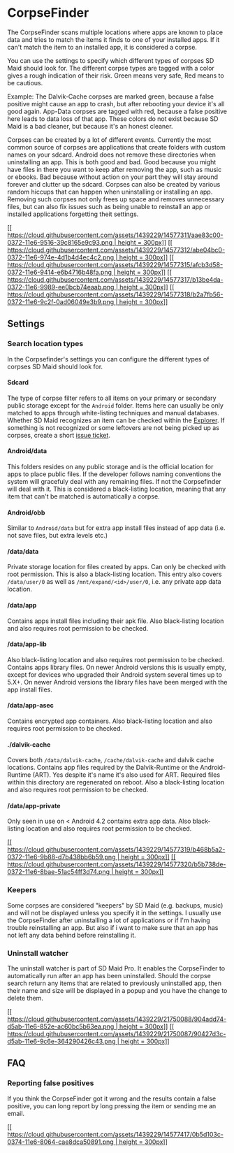 # CorpseFinder
The CorpseFinder scans multiple locations where apps are known to place data and tries to match the items it finds to one of your installed apps. If it can't match the item to an installed app, it is considered a corpse.

You can use the settings to specify which different types of corpses SD Maid should look for. The different corpse types are tagged with a color gives a rough indication of their risk. Green means very safe, Red means to be cautious. 

Example:
The Dalvik-Cache corpses are marked green, because a false positive might cause an app to crash, but after rebooting your device it's all good again. App-Data corpses are tagged with red, because a false positive here leads to data loss of that app. These colors do not exist because SD Maid is a bad cleaner, but because it's an honest cleaner.

Corpses can be created by a lot of different events. Currently the most common source of corpses are applications that create folders with custom names on your sdcard. Android does not remove these directories when uninstalling an app. This is both good and bad. Good because you might have files in there you want to keep after removing the app, such as music or ebooks. Bad because without action on your part they will stay around forever and clutter up the sdcard. Corpses can also be created by various random hiccups that can happen when uninstalling or installing an app.
Removing such corpses not only frees up space and removes unnecessary files, but can also fix issues such as being unable to reinstall an app or installed applications forgetting theit settings.

[[[ https://cloud.githubusercontent.com/assets/1439229/14577311/aae83c00-0372-11e6-9516-39c8165e9c93.png | height = 300px]]](https://cloud.githubusercontent.com/assets/1439229/14577311/aae83c00-0372-11e6-9516-39c8165e9c93.png)
[[[ https://cloud.githubusercontent.com/assets/1439229/14577312/abe04bc0-0372-11e6-974e-4d1b4d4ec4c2.png | height = 300px]]](https://cloud.githubusercontent.com/assets/1439229/14577312/abe04bc0-0372-11e6-974e-4d1b4d4ec4c2.png)
[[[ https://cloud.githubusercontent.com/assets/1439229/14577315/afcb3d58-0372-11e6-9414-e6b4716b48fa.png | height = 300px]]](https://cloud.githubusercontent.com/assets/1439229/14577315/afcb3d58-0372-11e6-9414-e6b4716b48fa.png)
[[[ https://cloud.githubusercontent.com/assets/1439229/14577317/b13be4da-0372-11e6-9989-ee0bcb74eaab.png | height = 300px]]](https://cloud.githubusercontent.com/assets/1439229/14577317/b13be4da-0372-11e6-9989-ee0bcb74eaab.png)
[[[ https://cloud.githubusercontent.com/assets/1439229/14577318/b2a7fb56-0372-11e6-9c2f-0ad06049e3b9.png | height = 300px]]](https://cloud.githubusercontent.com/assets/1439229/14577318/b2a7fb56-0372-11e6-9c2f-0ad06049e3b9.png)

## Settings
### Search location types
In the Corpsefinder's settings you can configure the different types of corpses SD Maid should look for.

#### Sdcard
The type of corpse filter refers to all items on your primary or secondary public storage except for the `Android` folder. Items here can usually be only matched to apps through white-listing techniques and manual databases. Whether SD Maid recognizes an item can be checked within the [Explorer](https://github.com/d4rken/sdmaid-public/wiki/Explorer). If something is not recognized or some leftovers are not being picked up as corpses, create a short [issue ticket](https://github.com/d4rken/sdmaid-public/issues/new).

#### Android/data
This folders resides on any public storage and is the official location for apps to place public files. If the developer follows naming conventions the system will gracefuly deal with any remaining files. If not the Corpsefinder will deal with it. This is considered a black-listing location, meaning that any item that can't be matched is automatically a corpse.

#### Android/obb
Similar to `Android/data` but for extra app install files instead of app data (i.e. not save files, but extra levels etc.)

#### /data/data
Private storage location for files created by apps. Can only be checked with root permission. This is also a black-listing location. This entry also covers `/data/user/0` as well as `/mnt/expand/<id>/user/0`, i.e. any private app data location.

#### /data/app
Contains apps install files including their apk file. Also black-listing location and also requires root permission to be checked.

#### /data/app-lib
Also black-listing location and also requires root permission to be checked. Contains apps library files. On newer Android versions this is usually empty, except for devices who upgraded their Android system several times up to 5.X+. On newer Android versions the library files have been merged with the app install files.

#### /data/app-asec
Contains encrypted app containers. Also black-listing location and also requires root permission to be checked.

#### ./dalvik-cache
Covers both `/data/dalvik-cache`, `/cache/dalvik-cache` and dalvik cache locations. Contains app files required by the Dalvik-Runtime or the Android-Runtime (ART). Yes despite it's name it's also used for ART. Required files within this directory are regenerated on reboot. Also a black-listing location and also requires root permission to be checked.

####  /data/app-private
Only seen in use on < Android 4.2 contains extra app data. Also black-listing location and also requires root permission to be checked.

[[[ https://cloud.githubusercontent.com/assets/1439229/14577319/b468b5a2-0372-11e6-9b88-d7b438bb6b59.png | height = 300px]]](https://cloud.githubusercontent.com/assets/1439229/14577319/b468b5a2-0372-11e6-9b88-d7b438bb6b59.png)
[[[ https://cloud.githubusercontent.com/assets/1439229/14577320/b5b738de-0372-11e6-8bae-51ac54ff3d74.png | height = 300px]]](https://cloud.githubusercontent.com/assets/1439229/14577320/b5b738de-0372-11e6-8bae-51ac54ff3d74.png)

### Keepers
Some corpses are considered "keepers" by SD Maid (e.g. backups, music) and will not be displayed unless you specify it in the settings. I usually use the CorpseFinder after uninstalling a lot of applications or if I'm having trouble reinstalling an app. But also if i want to make sure that an app has not left any data behind before reinstalling it.

### Uninstall watcher
The uninstall watcher is part of SD Maid Pro. It enables the CorpseFinder to automatically run after an app has been uninstalled. Should the corpse search return any items that are related to previously uninstalled app, then their name and size will be displayed in a popup and you have the change to delete them.

[[[ https://cloud.githubusercontent.com/assets/1439229/21750088/904add74-d5ab-11e6-852e-ac60bc5b63ea.png | height = 300px]]](https://cloud.githubusercontent.com/assets/1439229/21750088/904add74-d5ab-11e6-852e-ac60bc5b63ea.png)
[[[ https://cloud.githubusercontent.com/assets/1439229/21750087/90427d3c-d5ab-11e6-9c6e-364290426c43.png | height = 300px]]](https://cloud.githubusercontent.com/assets/1439229/21750087/90427d3c-d5ab-11e6-9c6e-364290426c43.png)

## FAQ
### Reporting false positives
If you think the CorpseFinder got it wrong and the results contain a false positive, you can long report by long pressing the item or sending me an email. 

[[[ https://cloud.githubusercontent.com/assets/1439229/14577417/0b5d103c-0374-11e6-8064-cae8dca50891.png | height = 300px]]](https://cloud.githubusercontent.com/assets/1439229/14577417/0b5d103c-0374-11e6-8064-cae8dca50891.png)